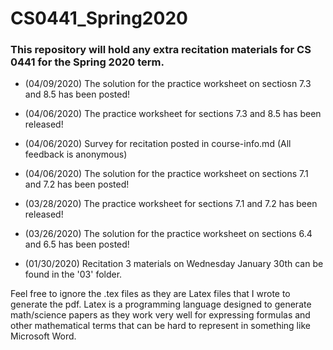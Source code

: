 # CS0441_Spring2020
### This repository will hold any extra recitation materials for CS 0441 for the Spring 2020 term. 

* (04/09/2020) The solution for the practice worksheet on sectiosn 7.3 and 8.5 has been posted!

* (04/06/2020) The practice worksheet for sections 7.3 and 8.5 has been released!

* (04/06/2020) Survey for recitation posted in course-info.md (All feedback is anonymous)

* (04/06/2020) The solution for the practice worksheet on sections 7.1 and 7.2 has been posted!

* (03/28/2020) The practice worksheet for sections 7.1 and 7.2 has been released!

* (03/26/2020) The solution for the practice worksheet on sections 6.4 and 6.5 has been posted!

* (01/30/2020) Recitation 3 materials on Wednesday January 30th can be found in the '03' folder. 

Feel free to ignore the .tex files as they are Latex files that I wrote to generate the pdf. Latex is a programming language designed to generate math/science papers as they work very well for expressing formulas and other mathematical terms that can be hard to represent in something like Microsoft Word.
